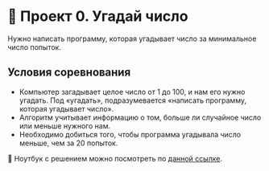 # 🎯 Проект 0. Угадай число
Нужно написать программу, которая угадывает число за минимальное число попыток.

## Условия соревнования
- Компьютер загадывает целое число от 1 до 100, и нам его нужно угадать. Под «угадать», подразумевается «написать программу, которая угадывает число».    
- Алгоритм учитывает информацию о том, больше ли случайное число или меньше нужного нам.
- Необходимо добиться того, чтобы программа угадывала число меньше, чем за 20 попыток.

📓 Ноутбук с решением можно посмотреть по [данной ссылке](./game.ipynb).